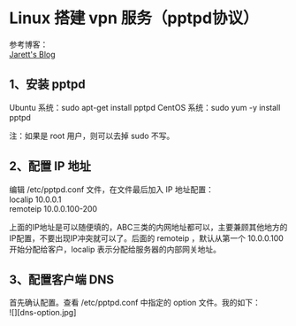 Linux 搭建 vpn 服务（pptpd协议）
===

参考博客：  
[Jarett's Blog](https://www.nigesb.com/setup-your-own-vpn-with-pptp.html)

## 1、安装 pptpd
Ubuntu 系统：sudo apt-get install pptpd
CentOS 系统：sudo yum -y install pptpd

注：如果是 root 用户，则可以去掉 sudo 不写。

## 2、配置 IP 地址
编辑 /etc/pptpd.conf 文件，在文件最后加入 IP 地址配置：  
localip 10.0.0.1  
remoteip 10.0.0.100-200  

上面的IP地址是可以随便填的，ABC三类的内网地址都可以，主要兼顾其他地方的IP配置，不要出现IP冲突就可以了。后面的 remoteip ，默认从第一个 10.0.0.100 开始分配给客户，localip 表示分配给服务器的内部网关地址。

## 3、配置客户端 DNS
首先确认配置。查看 /etc/pptpd.conf 中指定的 option 文件。我的如下：  
![][dns-option.jpg]
